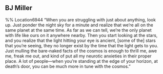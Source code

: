 ## BJ Miller 
%% Location6944 
“When you are struggling with just about anything, look up. Just ponder the night sky for a minute and realize that we’re all on the same planet at the same time. As far as we can tell, we’re the only planet with life like ours on it anywhere nearby. Then you start looking at the stars, and you realize that the light hitting your eye is ancient, [some of the] stars that you’re seeing, they no longer exist by the time that the light gets to you. Just mulling the bare-naked facts of the cosmos is enough to thrill me, awe me, freak me out, and kind of put all my neurotic anxieties in their proper place. A lot of people—when you’re standing at the edge of your horizon, at death’s door, you can be much more in tune with the cosmos.” 